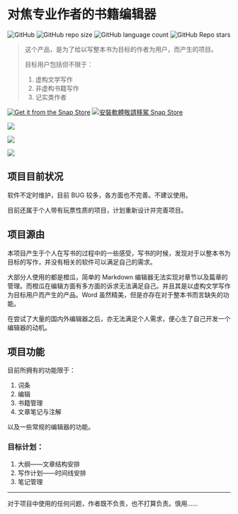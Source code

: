 # 对焦专业作者的书籍编辑器

![GitHub](https://img.shields.io/github/license/jeasoncc/Secret-writing)   ![GitHub repo size](https://img.shields.io:/github/repo-size/jeasoncc/Secret-writing)   ![GitHub language count](https://img.shields.io:/github/languages/count/jeasoncc/Secret-writing)   ![GitHub Repo stars](https://img.shields.io:/github/stars/jeasoncc/Secret-writing?style=social)



> 这个产品，是为了给以写整本书为目标的作者为用户，而产生的项目。
>
> 目标用户包括但不限于：
>
> 1. 虚构文学写作
> 2. 非虚构书籍写作
> 3. 记实类作者

[![Get it from the Snap Store](https://snapcraft.io/static/images/badges/en/snap-store-black.svg)](https://snapcraft.io/xiaomiquan)
[![安裝軟體敬請移駕 Snap Store](https://snapcraft.io/static/images/badges/tw/snap-store-black.svg)](https://snapcraft.io/xiaomiquan)



![](https://s2.loli.net/2022/01/30/YmK68AqFgVyvhUb.png)

![](https://s2.loli.net/2022/02/02/Bv5WXZzrI8q3eNy.jpg)

![](https://s2.loli.net/2022/01/30/D67vkpGy5HSYQol.png)



## 项目目前状况

软件不定时维护，目前 BUG 较多，各方面也不完善。不建议使用。

目前还属于个人带有玩票性质的项目，计划重新设计并完善项目。

## 项目源由

本项目产生于个人在写书的过程中的一些感受，写书的时候，发现对于以整本书为目标的写作，并没有相关的软件可以满足自己的需求。

大部分人使用的都是橙瓜，简单的 Markdown 编辑器无法实现对章节以及篇章的管理。而橙瓜在编辑方面有多方面的诉求无法满足自己。并且其是以虚构文学写作为目标用户而产生的产品。Word 虽然精美，但是亦存在对于整本书而言缺失的功能。

在尝试了大量的国内外编辑器之后，亦无法满足个人需求，便心生了自己开发一个编辑器的动机。

## 项目功能

目前所拥有的功能限于：

1. 词条
2. 编辑
3. 书籍管理
4. 文章笔记与注解

以及一些常规的编辑器的功能。

### 目标计划：

1. 大纲——文章结构安排
2. 写作计划——时间线安排
3. 笔记管理

---

对于项目中使用的任何问题，作者既不负责，也不打算负责。慎用……

